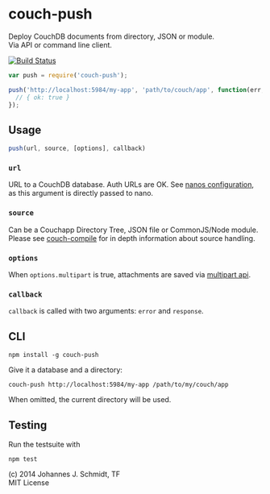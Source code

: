 # couch-push
Deploy CouchDB documents from directory, JSON or module.  
Via API or command line client.

[![Build Status](https://travis-ci.org/jo/couch-push.svg?branch=master)](http://travis-ci.org/jo/couch-push)

```js
var push = require('couch-push');

push('http://localhost:5984/my-app', 'path/to/couch/app', function(err, resp) {
  // { ok: true }
});
```

## Usage
```js
push(url, source, [options], callback)
```

### `url`
URL to a CouchDB database. Auth URLs are OK. See
[nanos configuration](https://github.com/dscape/nano#configuration), as this argument is
directly passed to nano.

### `source`
Can be a  Couchapp Directory Tree, JSON file or CommonJS/Node module.
Please see [couch-compile](https://github.com/jo/couch-compile) for in depth
information about source handling.

### `options`
When `options.multipart` is true, attachments are saved via [multipart api](http://docs.couchdb.org/en/latest/api/document/common.html#creating-multiple-attachments).

### `callback`
`callback` is called with two arguments: `error` and `response`.

## CLI
```shell
npm install -g couch-push
```

Give it a database and a directory:
```shell
couch-push http://localhost:5984/my-app /path/to/my/couch/app
```

When omitted, the current directory will be used.

## Testing
Run the testsuite with
```shell
npm test
```

(c) 2014 Johannes J. Schmidt, TF  
MIT License
